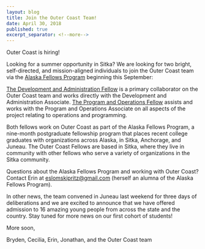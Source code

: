 ```yaml
---
layout: blog
title: Join the Outer Coast Team!
date: April 30, 2018
published: true
excerpt_separator: <!--more-->
---
```

Outer Coast is hiring!

Looking for a summer opportunity in Sitka? We are looking for two bright, self-directed, and mission-aligned individuals to join the Outer Coast team via the [Alaska Fellows Program](http://alaskafellows.org) beginning this September:

[The Development and Administration Fellow](https://docs.google.com/document/d/1laB6v13mvP01OEdZUyTPI0qeevXHq5hP-yt0b8wXjQ8/edit?usp=sharing) is a primary collaborator on the Outer Coast team and works directly with the Development and Administration Associate. 
[The Program and Operations Fellow](https://docs.google.com/document/d/1ij0u3bLkEfIcbJjO3EPoK1PyEGbKLrPSY9mD-T1fzew/edit?usp=sharing) assists and works with the Program and Operations Associate on all aspects of the project relating to operations and programming.

Both fellows work on Outer Coast as part of the Alaska Fellows Program, a nine-month postgraduate fellowship program that places recent college graduates with organizations across Alaska, in Sitka, Anchorage, and Juneau. The Outer Coast Fellows are based in Sitka, where they live in community with other fellows who serve a variety of organizations in the Sitka community.

<!--more-->

Questions about the Alaska Fellows Program and working with Outer Coast? Contact Erin at [eslomskipritz@gmail.com](mailto:eslomskipritz@gmail.com) (herself an alumna of the Alaska Fellows Program).

In other news, the team convened in Juneau last weekend for three days of deliberations and we are excited to announce that we have offered admission to 16 amazing young people from across the state and the country. Stay tuned for more news on our first cohort of students! 

More soon, 

Bryden, Cecilia, Erin, Jonathan, and the Outer Coast team 
